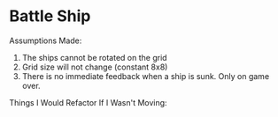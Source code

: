 # Battle Ship

Assumptions Made: 
1. The ships cannot be rotated on the grid
2. Grid size will not change (constant 8x8)
3. There is no immediate feedback when a ship is sunk. 
    Only on game over.

Things I Would Refactor If I Wasn't Moving:

